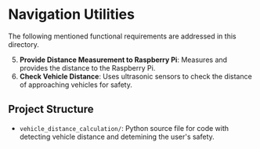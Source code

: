 # Navigation Utilities

The following mentioned functional requirements are addressed in this directory.

5. **Provide Distance Measurement to Raspberry Pi**: Measures and provides the distance to the Raspberry Pi.
7. **Check Vehicle Distance**: Uses ultrasonic sensors to check the distance of approaching vehicles for safety.


## Project Structure

- `vehicle_distance_calculation/`: Python source file for code with detecting vehicle distance and detemining the user's safety.
